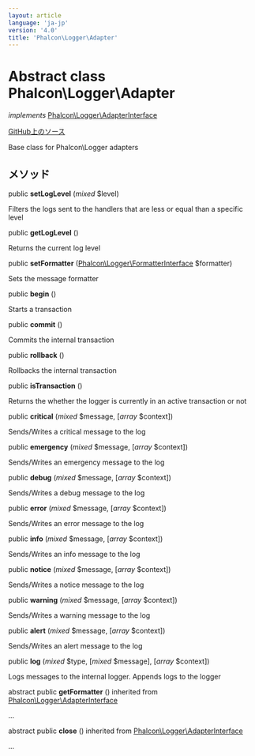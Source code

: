 ```yaml
---
layout: article
language: 'ja-jp'
version: '4.0'
title: 'Phalcon\Logger\Adapter'
---
```


# Abstract class **Phalcon\Logger\Adapter**

*implements* [Phalcon\Logger\AdapterInterface](api/Phalcon_Logger_AdapterInterface)

<a href="https://github.com/phalcon/cphalcon/tree/v4.0.0/phalcon/logger/adapter.zep" class="btn btn-default btn-sm">GitHub上のソース</a>

Base class for Phalcon\Logger adapters

## メソッド

public **setLogLevel** (*mixed* $level)

Filters the logs sent to the handlers that are less or equal than a specific level

public **getLogLevel** ()

Returns the current log level

public **setFormatter** ([Phalcon\Logger\FormatterInterface](api/Phalcon_Logger_FormatterInterface) $formatter)

Sets the message formatter

public **begin** ()

Starts a transaction

public **commit** ()

Commits the internal transaction

public **rollback** ()

Rollbacks the internal transaction

public **isTransaction** ()

Returns the whether the logger is currently in an active transaction or not

public **critical** (*mixed* $message, [*array* $context])

Sends/Writes a critical message to the log

public **emergency** (*mixed* $message, [*array* $context])

Sends/Writes an emergency message to the log

public **debug** (*mixed* $message, [*array* $context])

Sends/Writes a debug message to the log

public **error** (*mixed* $message, [*array* $context])

Sends/Writes an error message to the log

public **info** (*mixed* $message, [*array* $context])

Sends/Writes an info message to the log

public **notice** (*mixed* $message, [*array* $context])

Sends/Writes a notice message to the log

public **warning** (*mixed* $message, [*array* $context])

Sends/Writes a warning message to the log

public **alert** (*mixed* $message, [*array* $context])

Sends/Writes an alert message to the log

public **log** (*mixed* $type, [*mixed* $message], [*array* $context])

Logs messages to the internal logger. Appends logs to the logger

abstract public **getFormatter** () inherited from [Phalcon\Logger\AdapterInterface](api/Phalcon_Logger_AdapterInterface)

...

abstract public **close** () inherited from [Phalcon\Logger\AdapterInterface](api/Phalcon_Logger_AdapterInterface)

...